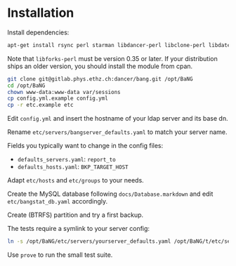 Installation
============

Install dependencies:

```sh
apt-get install rsync perl starman libdancer-perl libclone-perl libdatetime-perl libdbi-perl libfile-find-rule-perl libforks-perl libjson-perl liblist-moreutils-perl liblocale-gettext-perl libmail-sendmail-perl libdbd-mysql-perl libmodule-refresh-perl libtemplate-perl libyaml-tiny-perl libmime-lite-perl libnet-ldap-perl libtext-markdown-perl nis
```

Note that `libforks-perl` must be version 0.35 or later. If your distribution ships an older version, you should install the module from cpan.

```sh
git clone git@gitlab.phys.ethz.ch:dancer/bang.git /opt/BaNG
cd /opt/BaNG
chown www-data:www-data var/sessions
cp config.yml.example config.yml
cp -r etc.example etc
```

Edit `config.yml` and insert the hostname of your ldap server and its base dn.

Rename `etc/servers/bangserver_defaults.yaml` to match your server name.

Fields you typically want to change in the config files:

  * `defaults_servers.yaml`: `report_to`
  * `defaults_hosts.yaml`: `BKP_TARGET_HOST`

Adapt `etc/hosts` and `etc/groups` to your needs.

Create the MySQL database following `docs/Database.markdown` and edit `etc/bangstat_db.yaml` accordingly.

Create (BTRFS) partition and try a first backup.

The tests require a symlink to your server config:

```sh
ln -s /opt/BaNG/etc/servers/yourserver_defaults.yaml /opt/BaNG/t/etc/servers/
```

Use `prove` to run the small test suite.
